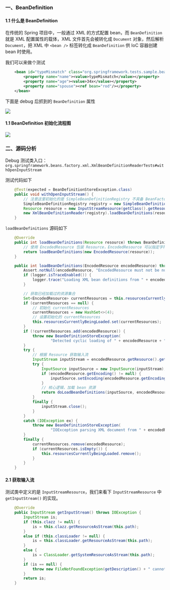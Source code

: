 

### 一、BeanDefinition

#### 1.1 什么是 BeanDefinition

在传统的 Spring 项目中，一般通过 XML 的方式配置 bean，而 `BeanDefinition` 就是 XML 配置属性的载体，XML 文件首先会被转化成 `Document` 对象，然后解析 `Document`，把 XML 中 `<bean />` 标签转化成 `BeanDefinition` 供 IoC 容器创建 bean 时使用。

我们可以来做个测试

```xml
    <bean id="typeMismatch" class="org.springframework.tests.sample.beans.TestBean" scope="prototype">
        <property name="name"><value>typeMismatch</value></property>
        <property name="age"><value>34x</value></property>
        <property name="spouse"><ref bean="rod"/></property>
    </bean>
```

下面是 debug 后抓到的 `BeanDefinition` 属性

![](https://raw.githubusercontent.com/zchen96/spring-framework-5.1.7-source-code-read/master/image/ioc/BeanDefinition2.png)

#### 1.1 BeanDefinition 初始化流程图

![](https://raw.githubusercontent.com/zchen96/spring-framework-5.1.7-source-code-read/master/image/ioc/BeanDefinition1.png)

### 二、源码分析

Debug 测试类入口：`org.springframework.beans.factory.xml.XmlBeanDefinitionReaderTests#withOpenInputStream`

测试代码如下

```java
    @Test(expected = BeanDefinitionStoreException.class)
    public void withOpenInputStream() {
        // 注意这里初始化的是 SimpleBeanDefinitionRegistry 不具备 BeanFactory 功能，仅仅用来注册 BeanDefinition，不能用来创建 bean
        SimpleBeanDefinitionRegistry registry = new SimpleBeanDefinitionRegistry();
        Resource resource = new InputStreamResource(getClass().getResourceAsStream("test.xml"));
        new XmlBeanDefinitionReader(registry).loadBeanDefinitions(resource);
    }
```

`loadBeanDefinitions` 源码如下

```java
    @Override
    public int loadBeanDefinitions(Resource resource) throws BeanDefinitionStoreException {
        // 使用 EncodedResource 包装 Resource，EncodedResource 可以指定字符集编码
        return loadBeanDefinitions(new EncodedResource(resource));
    }

    public int loadBeanDefinitions(EncodedResource encodedResource) throws BeanDefinitionStoreException {
        Assert.notNull(encodedResource, "EncodedResource must not be null");
        if (logger.isTraceEnabled()) {
            logger.trace("Loading XML bean definitions from " + encodedResource);
        }

        // 获取已经加载过的资源集合
        Set<EncodedResource> currentResources = this.resourcesCurrentlyBeingLoaded.get();
        if (currentResources == null) {
            // 初始化 currentResources
            currentResources = new HashSet<>(4);
            // 设置初始化的 currentResources
            this.resourcesCurrentlyBeingLoaded.set(currentResources);
        }
        if (!currentResources.add(encodedResource)) {
            throw new BeanDefinitionStoreException(
                    "Detected cyclic loading of " + encodedResource + " - check your import definitions!");
        }
        try {
            // 根据 Resource 获取输入流
            InputStream inputStream = encodedResource.getResource().getInputStream();
            try {
                InputSource inputSource = new InputSource(inputStream);
                if (encodedResource.getEncoding() != null) {
                    inputSource.setEncoding(encodedResource.getEncoding());
                }
                // 核心逻辑，加载 bean 资源
                return doLoadBeanDefinitions(inputSource, encodedResource.getResource());
            }
            finally {
                inputStream.close();
            }
        }
        catch (IOException ex) {
            throw new BeanDefinitionStoreException(
                    "IOException parsing XML document from " + encodedResource.getResource(), ex);
        }
        finally {
            currentResources.remove(encodedResource);
            if (currentResources.isEmpty()) {
                this.resourcesCurrentlyBeingLoaded.remove();
            }
        }
    }
```

#### 2.1 获取输入流

测试类中定义的是 `InputStreamResource`，我们来看下 `InputStreamResource` 中 `getInputStream()` 的实现。

```java
    @Override
    public InputStream getInputStream() throws IOException {
        InputStream is;
        if (this.clazz != null) {
            is = this.clazz.getResourceAsStream(this.path);
        }
        else if (this.classLoader != null) {
            is = this.classLoader.getResourceAsStream(this.path);
        }
        else {
            is = ClassLoader.getSystemResourceAsStream(this.path);
        }
        if (is == null) {
            throw new FileNotFoundException(getDescription() + " cannot be opened because it does not exist");
        }
        return is;
    }
```


